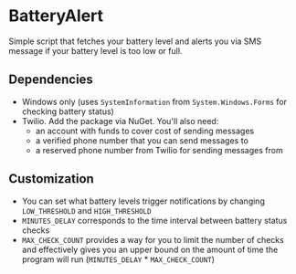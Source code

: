 # BatteryAlert

Simple script that fetches your battery level and alerts you via SMS message if your battery level is too low or full.

## Dependencies
- Windows only (uses `SystemInformation` from `System.Windows.Forms` for checking battery status)
- Twilio. Add the package via NuGet. You'll also need:
    - an account with funds to cover cost of sending messages
    - a verified phone number that you can send messages to
    - a reserved phone number from Twilio for sending messages from

## Customization
- You can set what battery levels trigger notifications by changing `LOW_THRESHOLD` and `HIGH_THRESHOLD`
- `MINUTES_DELAY` corresponds to the time interval between battery status checks
- `MAX_CHECK_COUNT` provides a way for you to limit the number of checks and effectively gives you an upper bound on the amount of time the program will run (`MINUTES_DELAY` * `MAX_CHECK_COUNT`)